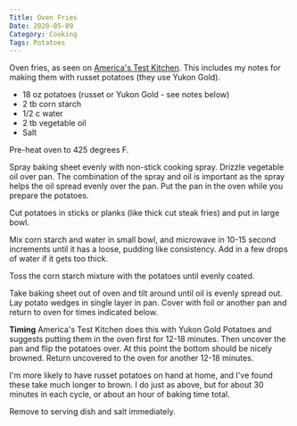 ```yaml
---
Title: Oven Fries
Date: 2020-05-09
Category: Cooking
Tags: Potatoes
---
```


Oven fries, as seen on [America's Test Kitchen](https://www.americastestkitchen.com/videos/4016-thick-cut-oven-fries).  This includes my notes for making them with russet potatoes (they use Yukon Gold).

* 18 oz potatoes (russet or Yukon Gold - see notes below)
* 2 tb corn starch
* 1/2 c water
* 2 tb vegetable oil
* Salt

Pre-heat oven to 425 degrees F.

Spray baking sheet evenly with non-stick cooking spray.  Drizzle vegetable oil over pan.  The combination of the spray and oil is important as the spray helps the oil spread evenly over the pan. Put the pan in the oven while you prepare the potatoes.

Cut potatoes in sticks or planks (like thick cut steak fries) and put in large bowl.

Mix corn starch and water in small bowl, and microwave in 10-15 second increments until it has a loose, pudding like consistency.  Add in a few drops of water if it gets too thick.

Toss the corn starch mixture with the potatoes until evenly coated.

Take baking sheet out of oven and tilt around until oil is evenly spread out.  Lay potato wedges in single layer in pan.  Cover with foil or another pan and return to oven for times indicated below.  

**Timing**
America's Test Kitchen does this with Yukon Gold Potatoes and suggests putting them in the oven first for 12-18 minutes. Then uncover the pan and flip the potatoes over.  At this point the bottom should be nicely browned. Return uncovered to the oven for another 12-18 minutes. 

I'm more likely to have russet potatoes on hand at home, and I've found these take much longer to brown.  I do just as above, but for about 30 minutes in each cycle, or about an hour of baking time total.

Remove to serving dish and salt immediately.



